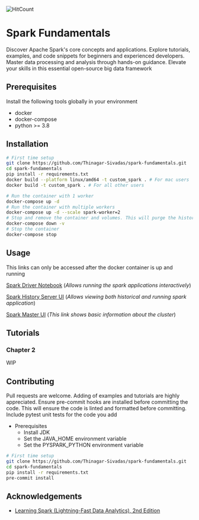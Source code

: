 ![HitCount](https://img.shields.io/endpoint?url=https%3A%2F%2Fhits.dwyl.com%2FThinagar-Sivadas%2Fspark-fundamentals.json%3Fcolor%3Dpink)

# Spark Fundamentals
Discover Apache Spark's core concepts and applications. Explore tutorials, examples, and code snippets for beginners and experienced developers. Master data processing and analysis through hands-on guidance. Elevate your skills in this essential open-source big data framework

## Prerequisites
Install the following tools globally in your environment
- docker
- docker-compose
- python >= 3.8

## Installation
```bash
# First time setup
git clone https://github.com/Thinagar-Sivadas/spark-fundamentals.git
cd spark-fundamentals
pip install -r requirements.txt
docker build --platform linux/amd64 -t custom_spark . # For mac users
docker build -t custom_spark . # For all other users

# Run the container with 1 worker
docker-compose up -d
# Run the container with multiple workers
docker-compose up -d --scale spark-worker=2
# Stop and remove the container and volumes. This will purge the history server data
docker-compose down -v
# Stop the container
docker-compose stop
```

## Usage
This links can only be accessed after the docker container is up and running

[Spark Driver Notebook](http://localhost:8888) (_Allows running the spark applications interactively_)

[Spark History Server UI](http://localhost:18080) (_Allows viewing both historical and running spark application_)

[Spark Master UI](http://localhost:8080) (_This link shows basic information about the cluster_)

<!-- [Spark UI](http://localhost:4040) (_This link can only be accessed while the spark application is running_) -->


## Tutorials
### Chapter 2
WIP
<!-- [Topics](https://linktodocumentation) -->

## Contributing
Pull requests are welcome. Adding of examples and tutorials are highly appreciated. Ensure pre-commit hooks are installed before committing the code. This will ensure the code is linted and formatted before committing. Include pytest unit tests for the code you add
- Prerequisites
    - Install JDK
    - Set the JAVA_HOME environment variable
    - Set the PYSPARK_PYTHON environment variable
```bash
# First time setup
git clone https://github.com/Thinagar-Sivadas/spark-fundamentals.git
cd spark-fundamentals
pip install -r requirements.txt
pre-commit install
```

## Acknowledgements
 - [Learning Spark (Lightning-Fast Data Analytics), 2nd Edition](https://www.oreilly.com/library/view/learning-spark-2nd/9781492050032/)
